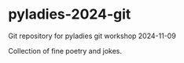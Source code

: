 # pyladies-2024-git
Git repository for pyladies git workshop 2024-11-09

Collection of fine poetry and jokes.
